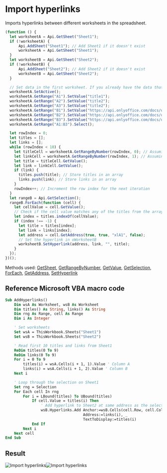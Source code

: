 # Import hyperlinks

Imports hyperlinks between different worksheets in the spreadsheet.

<!-- This code snippet is shown in the screenshot. -->

<!-- eslint-skip -->

```ts
(function () {
  let worksheetA = Api.GetSheet("Sheet1");
  if (!worksheetA) {
      Api.AddSheet("Sheet1"); // Add Sheet1 if it doesn't exist
      worksheetA = Api.GetSheet("Sheet1");
  }
  let worksheetB = Api.GetSheet("Sheet2");
  if (!worksheetB) {
      Api.AddSheet("Sheet2"); // Add Sheet2 if it doesn't exist
      worksheetB = Api.GetSheet("Sheet2");
  }

  // Set data in the first worksheet. If you already have the data that you want to use, you can remove it.
  worksheetA.SetActive();
  worksheetA.GetRange("A1").SetValue("title1");
  worksheetA.GetRange("A2").SetValue("title2");
  worksheetA.GetRange("A3").SetValue("title2");
  worksheetA.GetRange("B1").SetValue("https://api.onlyoffice.com/docs/office-api/usage-api/spreadsheet-api/");
  worksheetA.GetRange("B2").SetValue("https://api.onlyoffice.com/docs/office-api/usage-api/text-document-api/");
  worksheetA.GetRange("B3").SetValue("https://api.onlyoffice.com/docs/office-api/usage-api/presentation-api/");
  worksheetA.GetRange("A1:B3").Select();

  let rowIndex = 0;
  let titles = [];
  let links = [];
  while (rowIndex < 10) {
    let titleCell = worksheetA.GetRangeByNumber(rowIndex, 0); // Assuming title is in column A
    let linkCell = worksheetA.GetRangeByNumber(rowIndex, 1); // Assuming link is in column B
    let title = titleCell.GetValue();
    let link = linkCell.GetValue();
    if (link) {
      titles.push(title); // Store titles in an array
      links.push(link); // Store links in an array
    }
    rowIndex++; // Increment the row index for the next iteration
  }
  let rangeB = Api.GetSelection();
  rangeB.ForEach(function (cell) {
    let cellValue = cell.GetValue();
    // Check if the cell value matches any of the titles from the array
    let index = titles.indexOf(cellValue);
    if (index !== -1) {
      let title = titles[index];
      let link = links[index];
      let address = cell.GetAddress(true, true, "xlA1", false);
      // Set the hyperlink in oWorksheetB
      worksheetB.SetHyperlink(address, link, "", title);
    }
  });
})();
```

Methods used: [GetSheet](../../../../office-api/usage-api/spreadsheet-api/Api/Methods/GetSheet.md), [GetRangeByNumber](../../../../office-api/usage-api/spreadsheet-api/ApiWorksheet/Methods/GetRangeByNumber.md), [GetValue](../../../../office-api/usage-api/spreadsheet-api/ApiRange/Methods/GetValue.md), [GetSelection](../../../../office-api/usage-api/spreadsheet-api/Api/Methods/GetSelection.md), [ForEach](../../../../office-api/usage-api/spreadsheet-api/ApiRange/Methods/ForEach.md), [GetAddress](../../../../office-api/usage-api/spreadsheet-api/ApiRange/Methods/GetAddress.md), [SetHyperlink](../../../../office-api/usage-api/spreadsheet-api/ApiWorksheet/Methods/SetHyperlink.md)

## Reference Microsoft VBA macro code

<!-- code generated with AI -->

```vb
Sub AddHyperlinks()
    Dim wsA As Worksheet, wsB As Worksheet
    Dim titles() As String, links() As String
    Dim rng As Range, cell As Range
    Dim i As Integer

    ' Set worksheets
    Set wsA = ThisWorkbook.Sheets("Sheet1")
    Set wsB = ThisWorkbook.Sheets("Sheet2")

    ' Read first 10 titles and links from Sheet1
    ReDim titles(0 To 9)
    ReDim links(0 To 9)
    For i = 0 To 9
        titles(i) = wsA.Cells(i + 1, 1).Value ' Column A
        links(i) = wsA.Cells(i + 1, 2).Value ' Column B
    Next i

    ' Loop through the selection on Sheet1
    Set rng = Selection
    For Each cell In rng
        For i = LBound(titles) To UBound(titles)
            If cell.Value = titles(i) Then
                ' Add hyperlink to Sheet2 at same address as the selected cell
                wsB.Hyperlinks.Add Anchor:=wsB.Cells(cell.Row, cell.Column), _
                                   Address:=links(i), _
                                   TextToDisplay:=titles(i)
            End If
        Next i
    Next cell
End Sub
```

## Result

<!-- imgpath -->

![Import hyperlinks](/assets/images/plugins/import-hyperlinks.png#gh-light-mode-only)![Import hyperlinks](/assets/images/plugins/import-hyperlinks.dark.png#gh-dark-mode-only)
